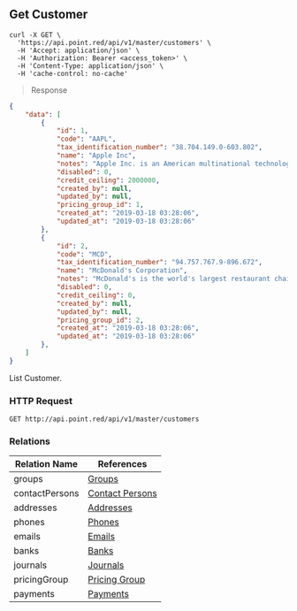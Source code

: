 ## Get Customer

```shell
curl -X GET \
  'https://api.point.red/api/v1/master/customers' \
  -H 'Accept: application/json' \
  -H 'Authorization: Bearer <access_token>' \
  -H 'Content-Type: application/json' \
  -H 'cache-control: no-cache'
```

> Response

```json
{
    "data": [
        {
            "id": 1,
            "code": "AAPL",
            "tax_identification_number": "38.704.149.0-603.802",
            "name": "Apple Inc",
            "notes": "Apple Inc. is an American multinational technology company headquartered in Cupertino, California, that designs, develops, and sells consumer electronics, computer software, and online services. It is considered one of the Big Four of technology along with Amazon, Google, and Facebook",
            "disabled": 0,
            "credit_ceiling": 2000000,
            "created_by": null,
            "updated_by": null,
            "pricing_group_id": 1,
            "created_at": "2019-03-18 03:28:06",
            "updated_at": "2019-03-18 03:28:06"
        },
        {
            "id": 2,
            "code": "MCD",
            "tax_identification_number": "94.757.767.9-896.672",
            "name": "McDonald's Corporation",
            "notes": "McDonald's is the world's largest restaurant chain by revenue, serving over 69 million customers daily in over 100 countries across 37,855 outlets as of 2018.",
            "disabled": 0,
            "credit_ceiling": 0,
            "created_by": null,
            "updated_by": null,
            "pricing_group_id": 2,
            "created_at": "2019-03-18 03:28:06",
            "updated_at": "2019-03-18 03:28:06"
        },
    ]
}
```

List Customer.

### HTTP Request

`GET http://api.point.red/api/v1/master/customers`

### Relations

Relation Name  | References                                   
-------------- | ---------------------------------------------
groups         | [Groups](https://groups.com)
contactPersons | [Contact Persons](https://contactPersons.com)
addresses      | [Addresses](https://addresses.com)
phones         | [Phones](https://phones.com)
emails         | [Emails](https://emails.com)
banks          | [Banks](https://banks.com)  
journals       | [Journals](https://journals.com) 
pricingGroup   | [Pricing Group](https://pricingGroup.com)
payments       | [Payments](https://payments.com)
